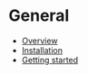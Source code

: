 # General

- [Overview](./overview.md)
- [Installation](./general/installation.md)
- [Getting started](./general/getting-started.md)

